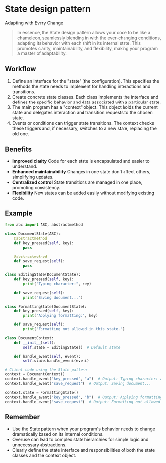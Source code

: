 # **State design pattern**

Adapting with Every Change

> In essence, the State design pattern allows your code to be like a chameleon, seamlessly blending in with the ever-changing conditions, adapting its behavior with each shift in its internal state. This promotes clarity, maintainability, and flexibility, making your program a master of adaptability.

## Workflow

1. Define an interface for the "state" (the configuration). This specifies the methods the state needs to implement for handling interactions and transitions.
2. Create concrete state classes. Each class implements the interface and defines the specific behavior and data associated with a particular state.
3. The main program has a "context" object. This object holds the current state and delegates interaction and transition requests to the chosen state.
4. Events or conditions can trigger state transitions. The context checks these triggers and, if necessary, switches to a new state, replacing the old one.

## Benefits

* **Improved clarity**
  Code for each state is encapsulated and easier to understand.
* **Enhanced maintainability**
  Changes in one state don't affect others, simplifying updates.
* **Centralized control**
  State transitions are managed in one place, promoting consistency.
* **Flexibility**
  New states can be added easily without modifying existing code.

## Example

```python
from abc import ABC, abstractmethod

class DocumentState(ABC):
    @abstractmethod
    def key_pressed(self, key):
        pass

    @abstractmethod
    def save_request(self):
        pass

class EditingState(DocumentState):
    def key_pressed(self, key):
        print("Typing character:", key)

    def save_request(self):
        print("Saving document...")

class FormattingState(DocumentState):
    def key_pressed(self, key):
        print("Applying formatting:", key)

    def save_request(self):
        print("Formatting not allowed in this state.")

class DocumentContext:
    def __init__(self):
        self.state = EditingState()  # Default state

    def handle_event(self, event):
        self.state.handle_event(event)

# Client code using the State pattern
context = DocumentContext()
context.handle_event("key_pressed", "a")  # Output: Typing character: a
context.handle_event("save_request")  # Output: Saving document...

context.state = FormattingState()
context.handle_event("key_pressed", "b")  # Output: Applying formatting: b
context.handle_event("save_request")  # Output: Formatting not allowed in this state.

```

## Remember

* Use the State pattern when your program's behavior needs to change dramatically based on its internal conditions.
* Overuse can lead to complex state hierarchies for simple logic and unnecessary abstractions.
* Clearly define the state interface and responsibilities of both the state classes and the context object.
